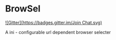 BrowSel
=======
[![Gitter](https://badges.gitter.im/Join Chat.svg)](https://gitter.im/m42e/BrowSel?utm_source=badge&utm_medium=badge&utm_campaign=pr-badge&utm_content=badge)

A ini - configurable url dependent browser selecter
